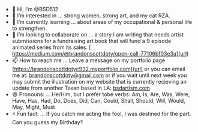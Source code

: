 - 👋 Hi, I’m @BSD512
- 👀 I’m interested in ...   strong women, strong art, and my cat RZA. 
- 🌱 I’m currently learning ... about areas of my occupational & personal life to strengthen. 
- 💞️ I’m looking to collaborate on ... a story I am writing that needs artist submissions for
      a fundraising art book that will fund a 9 episode animated series from its sales.
     [ https://medium.com/@brandonscottdoty/open-call-77106bf03e3a](url) 
- 📫 How to reach me ... Leave a message on my portfolio page [https://brandonscottdotyc932.myportfolio.com](url)
     or you can email me at:   [ brandonscottdoty@gmail.com](url)   or if you wait until next week you may submit
     the illustration on my website that is currently recieving an update from another Texan based in LA:   [bsdartism.com](url) 
- 😄 Pronouns: ... He/Him, but I prefer tobe verbs: Am, Is, Are, Was, Were, Have, Has, Had, Do, Does, Did, Can, Could, Shall, Should, Will, Would, May, Might, Must
- ⚡ Fun fact: ... If you catch me acting the fool, I was destined for the part. Can you guess my Birthday?

<!---
BSD512/BSD512 is a ✨ special ✨ repository because its `README.md` (this file) appears on your GitHub profile.
You can click the Preview link to take a look at your changes.
--->
